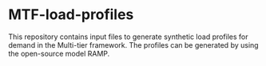 # MTF-load-profiles
This repository contains input files to generate synthetic load profiles for demand in the Multi-tier framework. The profiles can be generated by using the open-source model RAMP. 
